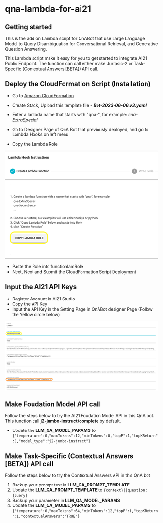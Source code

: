 # qna-lambda-for-ai21



## Getting started

This is the add on Lambda script for QnABot that use Large Language Model to Query Disambiguation for Conversational Retrieval, and Generative Question Answering.

This Lambda script  make it easy for you to get started to integrate AI21 Public Endpoint. The function can call either make Jurrasic-2 or Task-Specific (Contextual Answers [BETA]) API call. 

## Deploy the CloudFormation Script (Installation)

- Go to [Amazon CloudFormation](https://console.aws.amazon.com/cloudformation/) 
- Create Stack, Upload this template file - ***Bot-2023-06-06.v3.yaml***
- Enter a lambda name that starts with "qna-", for example:
_qna-ExtraSpecial_

- Go to Designer Page of QnA Bot that previously deployed, and go to Lambda Hooks on left menu

- Copy the Lambda Role

![Here is an example](./images/lambda_hook.png)

- Paste the Role into functionIamRole
- Next, Next and Submit the CloudFormation Script Deployment

## Input the AI21 API Keys

- Register Account in AI21 Studio
- Copy the API Key
- Input the API Key in the Setting Page in QnABot designer Page (Follow the Yellow circle below)

![Here is an example](./images/settings.png)

## Make Foudation Model API call
Follow the steps below to try the AI21 Foudation Model API in this QnA bot. This function call __j2-jumbo-instruct/complete__ by default.
- Update the __LLM_QA_MODEL_PARAMS__  to `{"temperature":0,"maxTokens":12,"minTokens":0,"topP":1,"topKReturn":1,"model_type":"j2-jumbo-instruct"}`


## Make Task-Specific (Contextual Answers [BETA]) API call
Follow the steps below to try the Contextual Answers API in this QnA bot

1. Backup your prompt text in __LLM_QA_PROMPT_TEMPLATE__
2. Update the __LLM_QA_PROMPT_TEMPLATE__ to `{context}||question:{query}`
3. Backup your parameter in __LLM_QA_MODEL_PARAMS__
4. Update the __LLM_QA_MODEL_PARAMS__  to `{"temperature":0,"maxTokens":64,"minTokens":12,"topP":1,"topKReturn":1,"contextualAnswers":"TRUE"}`

